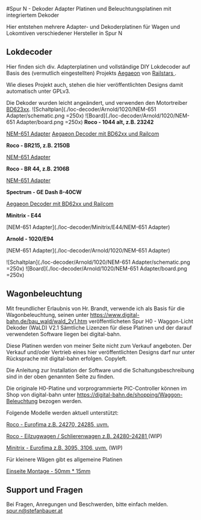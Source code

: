 #Spur N - Dekoder Adapter Platinen und Beleuchtungsplatinen mit integriertem Dekoder

Hier entstehen mehrere Adapter- und Dekoderplatinen für Wagen und Lokomtiven verschiedener Hersteller in Spur N


## Lokdecoder

Hier finden sich div. Adapterplatinen und vollständige DIY Lokdecoder auf Basis des (vermutlich eingestellten) Projekts [Aegaeon](https://github.com/Railstars/Aegaeon) von [Railstars
](http://railstars.com/).
 
Wie dieses Projekt auch, stehen die hier veröffentlichten Designs damit automatisch unter GPLv3.

Die Dekoder wurden leicht angeändert, und verwenden den Motortreiber [BD623xx](http://rohmfs.rohm.com/en/products/databook/datasheet/ic/motor/dc/bd623x-e.pdf). 
![Schaltplan](./loc-decoder/Arnold/1020/NEM-651 Adapter/schematic.png =250x) 
![Board](./loc-decoder/Arnold/1020/NEM-651 Adapter/board.png =250x)
**Roco - 1044 alt, z.B. 23242**

[NEM-651 Adapter](./loc-decoder/Roco/1044/NEM-651%20Adapter)
[Aegaeon Decoder mit BD62xx und Railcom](./loc-decoder/Roco/1044/Decoder-BD62xx-Railcom)

**Roco - BR215, z.B. 2150B**

[NEM-651 Adapter](./loc-decoder/Roco/BR215)

**Roco - BR 44, z.B. 2106B**

[NEM-651 Adapter](./loc-decoder/Roco/BR44)

**Spectrum - GE Dash 8-40CW**

[Aegaeon Decoder mit BD62xx und Railcom](./loc-decoder/Spectrum/GE%20Dash%208-40CW-Railcom)

**Minitrix - E44**

[NEM-651 Adapter](./loc-decoder/Minitrix/E44/NEM-651 Adapter)

**Arnold - 1020/E94**

[NEM-651 Adapter](./loc-decoder/Arnold/1020/NEM-651 Adapter)

![Schaltplan](./loc-decoder/Arnold/1020/NEM-651 Adapter/schematic.png =250x) 
![Board](./loc-decoder/Arnold/1020/NEM-651 Adapter/board.png =250x)

## Wagonbeleuchtung

Mit freundlicher Erlaubnis von Hr. Brandt, verwende ich als Basis für die Wagonbeleuchtung, seinen unter 
https://www.digital-bahn.de/bau_wald/wald_2v1.htm veröffentlicheten Spur H0 - Waggon-Licht Dekoder (WaLD) V2.1
Sämtliche Lizenzen für diese Platinen und der darauf verwendeten Software liegen bei digital-bahn. 

Diese Platinen werden von meiner Seite nicht zum Verkauf angeboten. 
Der Verkauf und/oder Vertrieb eines hier veröffentlichten Designs darf nur unter Rücksprache mit digital-bahn erfolgen. Copyleft.

Die Anleitung zur Installation der Software und die Schaltungsbeschreibung sind in der oben genannten Seite zu finden.

Die originale H0-Platine und vorprogrammierte PIC-Controller können im Shop von digital-bahn unter https://digital-bahn.de/shopping/Waggon-Beleuchtung bezogen werden.   


Folgende Modelle werden aktuell unterstützt:

[Roco - Eurofima z.B. 24270, 24285, uvm.](./wagon-light/Roco/Eurofima)

[Roco - Eilzugwagen / Schlierenwagen z.B. 24280-24281 ](./wagon-light/Roco/Eilzugwagen) (WIP)

[Minitrix - Eurofima z.B. 3095, 3106, uvm.](./wagon-light/Minitrix/Eurofima) (WIP)


Für kleinere Wägen gibt es allgemeine Platinen

[Einseite Montage - 50mm * 15mm](./wagon-light/common/50x15)

## Support und Fragen

Bei Fragen, Anregungen und Beschwerden, bitte einfach melden. 
spur.n@stefanbauer.at